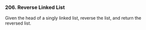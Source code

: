 ### 206. Reverse Linked List

Given the head of a singly linked list, reverse the list, and return the reversed list.
